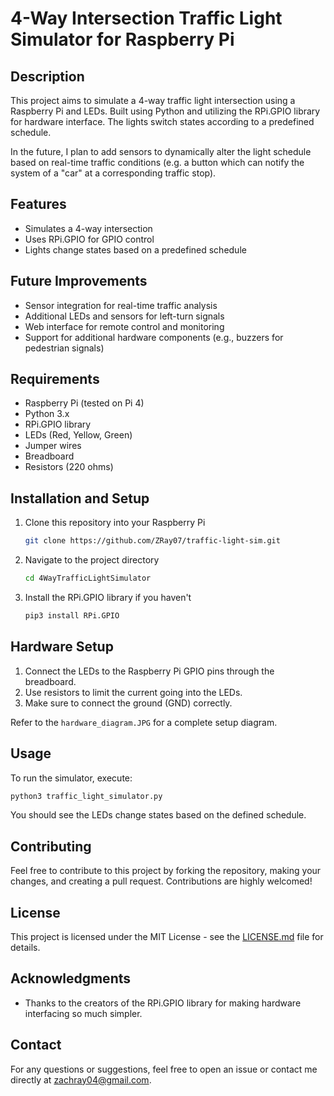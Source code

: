 # 4-Way Intersection Traffic Light Simulator for Raspberry Pi

## Description

This project aims to simulate a 4-way traffic light intersection using a Raspberry Pi and LEDs. Built using Python and utilizing the RPi.GPIO library for hardware interface. The lights switch states according to a predefined schedule.

In the future, I plan to add sensors to dynamically alter the light schedule based on real-time traffic conditions (e.g. a button which can notify the system of a "car" at a corresponding traffic stop).

## Features

- Simulates a 4-way intersection
- Uses RPi.GPIO for GPIO control
- Lights change states based on a predefined schedule

## Future Improvements

- Sensor integration for real-time traffic analysis
- Additional LEDs and sensors for left-turn signals
- Web interface for remote control and monitoring
- Support for additional hardware components (e.g., buzzers for pedestrian signals)

## Requirements

- Raspberry Pi (tested on Pi 4)
- Python 3.x
- RPi.GPIO library
- LEDs (Red, Yellow, Green)
- Jumper wires
- Breadboard
- Resistors (220 ohms)

## Installation and Setup

1. Clone this repository into your Raspberry Pi
   ```bash
   git clone https://github.com/ZRay07/traffic-light-sim.git
   ```
2. Navigate to the project directory
   ```bash
   cd 4WayTrafficLightSimulator
   ```
3. Install the RPi.GPIO library if you haven't
   ```bash
   pip3 install RPi.GPIO
   ```

## Hardware Setup

1. Connect the LEDs to the Raspberry Pi GPIO pins through the breadboard.
2. Use resistors to limit the current going into the LEDs.
3. Make sure to connect the ground (GND) correctly.

Refer to the `hardware_diagram.JPG` for a complete setup diagram.

## Usage

To run the simulator, execute:

```bash
python3 traffic_light_simulator.py
```

You should see the LEDs change states based on the defined schedule.

## Contributing

Feel free to contribute to this project by forking the repository, making your changes, and creating a pull request. Contributions are highly welcomed!

## License

This project is licensed under the MIT License - see the [LICENSE.md](LICENSE.md) file for details.

## Acknowledgments

- Thanks to the creators of the RPi.GPIO library for making hardware interfacing so much simpler.

## Contact

For any questions or suggestions, feel free to open an issue or contact me directly at [zachray04@gmail.com](mailto:zachray04@gmail.com).
